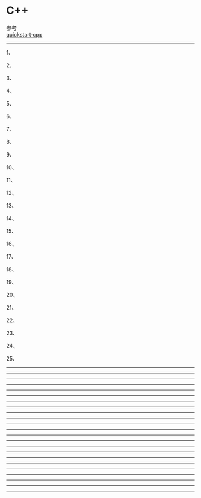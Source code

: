 # C++



参考  
[quickstart-cpp](https://github.com/youngzil/quickstart-cpp)

---------------------------------------------------------------------------------------------------------------------  
  
1、  
  
  
2、  
  
  
3、  
  
  
4、  
  
  
5、  
  
  
6、  
  
  
7、  
  
  
8、  
  
  
9、  
  
  
10、  
  
  
11、  
  
  
12、  
  
  
13、  
  
  
14、  
  
  
15、  
  
  
16、  
  
  
17、  
  
  
18、  
  
  
19、  
  
  
20、  
  
  
21、  
  
  
22、  
  
  
23、  
  
  
24、  
  
  
25、  
  
  
  
  
  
  
  
  
  
  
  
  
  
  
---------------------------------------------------------------------------------------------------------------------  
  
---------------------------------------------------------------------------------------------------------------------  
  
---------------------------------------------------------------------------------------------------------------------  
  
---------------------------------------------------------------------------------------------------------------------  
  
---------------------------------------------------------------------------------------------------------------------  
  
---------------------------------------------------------------------------------------------------------------------  
  
---------------------------------------------------------------------------------------------------------------------  
  
---------------------------------------------------------------------------------------------------------------------  
  
---------------------------------------------------------------------------------------------------------------------  
  
---------------------------------------------------------------------------------------------------------------------  
  
---------------------------------------------------------------------------------------------------------------------  
  
---------------------------------------------------------------------------------------------------------------------  
  
---------------------------------------------------------------------------------------------------------------------  
  
---------------------------------------------------------------------------------------------------------------------  
  
---------------------------------------------------------------------------------------------------------------------  
  
---------------------------------------------------------------------------------------------------------------------  
  
---------------------------------------------------------------------------------------------------------------------  
  
---------------------------------------------------------------------------------------------------------------------  
  
---------------------------------------------------------------------------------------------------------------------  
  
---------------------------------------------------------------------------------------------------------------------  
  
---------------------------------------------------------------------------------------------------------------------  
  
---------------------------------------------------------------------------------------------------------------------  
  
---------------------------------------------------------------------------------------------------------------------  
  
  
  
  
  
  
  
  
